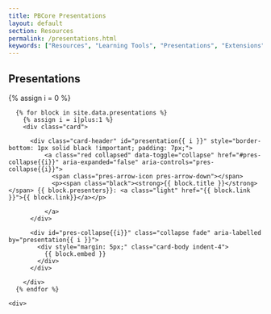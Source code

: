 ```yaml
---
title: PBCore Presentations
layout: default
section: Resources
permalink: /presentations.html
keywords: ["Resources", "Learning Tools", "Presentations", "Extensions", "Association of Moving Image Archivists (AMIA)", "Code4Lib", "Webinars"]
---
```

<h2 class="red title bold">Presentations</h2>
{% assign i = 0 %}
<div class="row">
  <div class="col-10 mx-auto">
    <div class="accordion" id="presentation-accordion">

      {% for block in site.data.presentations %}
        {% assign i = i|plus:1 %}
        <div class="card">

          <div class="card-header" id="presentation{{ i }}" style="border-bottom: 1px solid black !important; padding: 7px;">
              <a class="red collapsed" data-toggle="collapse" href="#pres-collapse{{i}}" aria-expanded="false" aria-controls="pres-collapse{{i}}">
                <span class="pres-arrow-icon pres-arrow-down"></span>
                <p><span class="black"><strong>{{ block.title }}</strong></span> {{ block.presenters}}: <a class="light" href="{{ block.link }}">{{ block.link}}</a></p>

              </a>
          </div>

          <div id="pres-collapse{{i}}" class="collapse fade" aria-labelled by="presentation{{ i }}">
            <div style="margin: 5px;" class="card-body indent-4">
              {{ block.embed }}
            </div>
          </div>

        </div>
      {% endfor %}

    <div>
  </div>
</div>
